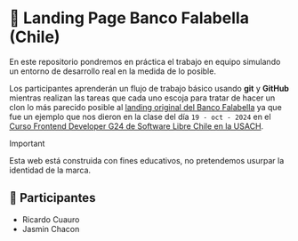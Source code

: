 # 🔰 Landing Page Banco Falabella (Chile)

En este repositorio pondremos en práctica el trabajo en equipo simulando un entorno de desarrollo real en la medida de lo posible.

Los participantes aprenderán un flujo de trabajo básico usando **git** y **GitHub** mientras realizan las tareas que cada uno escoja para tratar de hacer un clon lo más parecido posible al [landing original del Banco Falabella](https://www.bancofalabella.cl/) ya que fue un ejemplo que nos dieron en la clase del día `19 - oct - 2024` en el [Curso Frontend Developer G24 de Software Libre Chile en la USACH](https://github.com/odracirdev/curso-g24).

> [!IMPORTANT]
> Esta web está construida con fines educativos, no pretendemos usurpar la identidad de la marca.

## 👥 Participantes

- Ricardo Cuauro
- Jasmin Chacon
